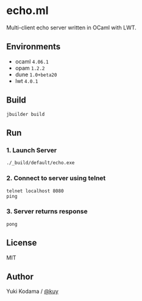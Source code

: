 # echo.ml

Multi-client echo server written in OCaml with LWT.

## Environments

- ocaml `4.06.1`
- opam `1.2.2`
- dune `1.0+beta20`
- lwt `4.0.1`

## Build

```
jbuilder build
```

## Run

### 1. Launch Server

```
./_build/default/echo.exe
```

### 2. Connect to server using telnet

```
telnet localhost 8080
ping
```

### 3. Server returns response

```
pong
```

## License

MIT

## Author

Yuki Kodama / [@kuy](https://twitter.com/kuy)
